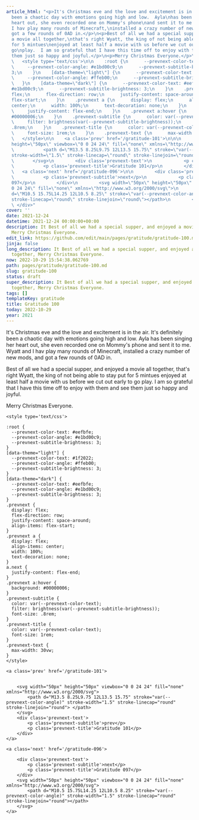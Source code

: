 ```yaml
---
article_html: "<p>It's Christmas eve and the love and excitement is in the air.  It's\ndefinitely
  been a chaotic day with emotions going high and low.  Ayla\nhas been singing her
  heart out, she even recorded one on Mommy's phone\nand sent it to me.  Wyatt and
  I hav play many rounds of Minecraft,\ninstalled a crazy number of new mods, and
  got a few rounds of 0AD in.</p>\n<p>Best of all we had a special supper, and enjoyed
  a movie all together,\nthat's right Wyatt, the king of not being able to stay put
  for 5 mintues\nenjoyed at least half a movie with us before we cut out early to
  go\nplay.  I am so grateful that I have this time off to enjoy with them and\nsee
  them just so happy and joyful.</p>\n<p>Merry Christmas Everyone.</p>\n<div class='prevnext'>\n\n
  \   <style type='text/css'>\n\n    :root {\n      --prevnext-color-text: #eefbfe;\n
  \     --prevnext-color-angle: #e1bd00c9;\n      --prevnext-subtitle-brightness:
  3;\n    }\n    [data-theme=\"light\"] {\n      --prevnext-color-text: #1f2022;\n
  \     --prevnext-color-angle: #ffeb00;\n      --prevnext-subtitle-brightness: 3;\n
  \   }\n    [data-theme=\"dark\"] {\n      --prevnext-color-text: #eefbfe;\n      --prevnext-color-angle:
  #e1bd00c9;\n      --prevnext-subtitle-brightness: 3;\n    }\n    .prevnext {\n      display:
  flex;\n      flex-direction: row;\n      justify-content: space-around;\n      align-items:
  flex-start;\n    }\n    .prevnext a {\n      display: flex;\n      align-items:
  center;\n      width: 100%;\n      text-decoration: none;\n    }\n    a.next {\n
  \     justify-content: flex-end;\n    }\n    .prevnext a:hover {\n      background:
  #00000006;\n    }\n    .prevnext-subtitle {\n      color: var(--prevnext-color-text);\n
  \     filter: brightness(var(--prevnext-subtitle-brightness));\n      font-size:
  .8rem;\n    }\n    .prevnext-title {\n      color: var(--prevnext-color-text);\n
  \     font-size: 1rem;\n    }\n    .prevnext-text {\n      max-width: 30vw;\n    }\n
  \   </style>\n\n    <a class='prev' href='/gratitude-101'>\n\n\n        <svg width=\"50px\"
  height=\"50px\" viewbox=\"0 0 24 24\" fill=\"none\" xmlns=\"http://www.w3.org/2000/svg\">\n
  \           <path d=\"M13.5 8.25L9.75 12L13.5 15.75\" stroke=\"var(--prevnext-color-angle)\"
  stroke-width=\"1.5\" stroke-linecap=\"round\" stroke-linejoin=\"round\"> </path>\n
  \       </svg>\n        <div class='prevnext-text'>\n            <p class='prevnext-subtitle'>prev</p>\n
  \           <p class='prevnext-title'>Gratitude 101</p>\n        </div>\n    </a>\n\n
  \   <a class='next' href='/gratitude-096'>\n\n        <div class='prevnext-text'>\n
  \           <p class='prevnext-subtitle'>next</p>\n            <p class='prevnext-title'>Gratitude
  097</p>\n        </div>\n        <svg width=\"50px\" height=\"50px\" viewbox=\"0
  0 24 24\" fill=\"none\" xmlns=\"http://www.w3.org/2000/svg\">\n            <path
  d=\"M10.5 15.75L14.25 12L10.5 8.25\" stroke=\"var(--prevnext-color-angle)\" stroke-width=\"1.5\"
  stroke-linecap=\"round\" stroke-linejoin=\"round\"></path>\n        </svg>\n    </a>\n
  \ </div>"
cover: ''
date: 2021-12-24
datetime: 2021-12-24 00:00:00+00:00
description: It Best of all we had a special supper, and enjoyed a movie all together,
  Merry Christmas Everyone.
edit_link: https://github.com/edit/main/pages/gratitude/gratitude-100.md
jinja: false
long_description: It Best of all we had a special supper, and enjoyed a movie all
  together, Merry Christmas Everyone.
now: 2022-10-29 15:54:38.062769
path: pages/gratitude/gratitude-100.md
slug: gratitude-100
status: draft
super_description: It Best of all we had a special supper, and enjoyed a movie all
  together, Merry Christmas Everyone.
tags: []
templateKey: gratitude
title: Gratitude 100
today: 2022-10-29
year: 2021
---
```


It's Christmas eve and the love and excitement is in the air.  It's
definitely been a chaotic day with emotions going high and low.  Ayla
has been singing her heart out, she even recorded one on Mommy's phone
and sent it to me.  Wyatt and I hav play many rounds of Minecraft,
installed a crazy number of new mods, and got a few rounds of 0AD in.


Best of all we had a special supper, and enjoyed a movie all together,
that's right Wyatt, the king of not being able to stay put for 5 mintues
enjoyed at least half a movie with us before we cut out early to go
play.  I am so grateful that I have this time off to enjoy with them and
see them just so happy and joyful.

Merry Christmas Everyone.
<div class='prevnext'>

    <style type='text/css'>

    :root {
      --prevnext-color-text: #eefbfe;
      --prevnext-color-angle: #e1bd00c9;
      --prevnext-subtitle-brightness: 3;
    }
    [data-theme="light"] {
      --prevnext-color-text: #1f2022;
      --prevnext-color-angle: #ffeb00;
      --prevnext-subtitle-brightness: 3;
    }
    [data-theme="dark"] {
      --prevnext-color-text: #eefbfe;
      --prevnext-color-angle: #e1bd00c9;
      --prevnext-subtitle-brightness: 3;
    }
    .prevnext {
      display: flex;
      flex-direction: row;
      justify-content: space-around;
      align-items: flex-start;
    }
    .prevnext a {
      display: flex;
      align-items: center;
      width: 100%;
      text-decoration: none;
    }
    a.next {
      justify-content: flex-end;
    }
    .prevnext a:hover {
      background: #00000006;
    }
    .prevnext-subtitle {
      color: var(--prevnext-color-text);
      filter: brightness(var(--prevnext-subtitle-brightness));
      font-size: .8rem;
    }
    .prevnext-title {
      color: var(--prevnext-color-text);
      font-size: 1rem;
    }
    .prevnext-text {
      max-width: 30vw;
    }
    </style>
    
    <a class='prev' href='/gratitude-101'>
    

        <svg width="50px" height="50px" viewbox="0 0 24 24" fill="none" xmlns="http://www.w3.org/2000/svg">
            <path d="M13.5 8.25L9.75 12L13.5 15.75" stroke="var(--prevnext-color-angle)" stroke-width="1.5" stroke-linecap="round" stroke-linejoin="round"> </path>
        </svg>
        <div class='prevnext-text'>
            <p class='prevnext-subtitle'>prev</p>
            <p class='prevnext-title'>Gratitude 101</p>
        </div>
    </a>
    
    <a class='next' href='/gratitude-096'>
    
        <div class='prevnext-text'>
            <p class='prevnext-subtitle'>next</p>
            <p class='prevnext-title'>Gratitude 097</p>
        </div>
        <svg width="50px" height="50px" viewbox="0 0 24 24" fill="none" xmlns="http://www.w3.org/2000/svg">
            <path d="M10.5 15.75L14.25 12L10.5 8.25" stroke="var(--prevnext-color-angle)" stroke-width="1.5" stroke-linecap="round" stroke-linejoin="round"></path>
        </svg>
    </a>
  </div>